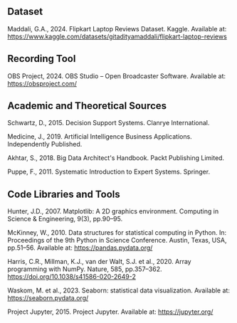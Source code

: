 ## Dataset
Maddali, G.A., 2024. Flipkart Laptop Reviews Dataset. Kaggle. Available at: https://www.kaggle.com/datasets/gitadityamaddali/flipkart-laptop-reviews

## Recording Tool
OBS Project, 2024. OBS Studio – Open Broadcaster Software. Available at: https://obsproject.com/ 

## Academic and Theoretical Sources
Schwartz, D., 2015. Decision Support Systems. Clanrye International.

Medicine, J., 2019. Artificial Intelligence Business Applications. Independently Published.

Akhtar, S., 2018. Big Data Architect's Handbook. Packt Publishing Limited.

Puppe, F., 2011. Systematic Introduction to Expert Systems. Springer.

## Code Libraries and Tools
Hunter, J.D., 2007. Matplotlib: A 2D graphics environment. Computing in Science & Engineering, 9(3), pp.90–95.

McKinney, W., 2010. Data structures for statistical computing in Python. In: Proceedings of the 9th Python in Science Conference. Austin, Texas, USA, pp.51–56. Available at: https://pandas.pydata.org/

Harris, C.R., Millman, K.J., van der Walt, S.J. et al., 2020. Array programming with NumPy. Nature, 585, pp.357–362. https://doi.org/10.1038/s41586-020-2649-2

Waskom, M. et al., 2023. Seaborn: statistical data visualization. Available at: https://seaborn.pydata.org/

Project Jupyter, 2015. Project Jupyter. Available at: https://jupyter.org/


